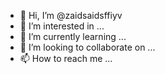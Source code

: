 - 👋 Hi, I’m @zaidsaidsffiyv
- 👀 I’m interested in ...
- 🌱 I’m currently learning ...
- 💞️ I’m looking to collaborate on ...
- 📫 How to reach me ...

<!---
zaidsaidsffiyv/zaidsaidsffiyv is a ✨ special ✨ repository because its `README.md` (this file) appears on your GitHub profile.
You can click the Preview link to take a look at your changes.
--->
